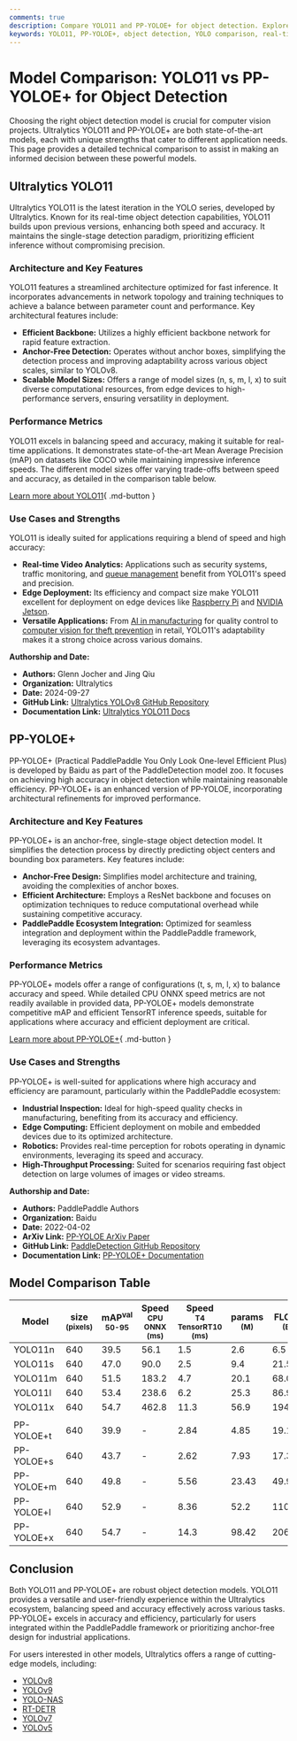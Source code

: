 ```yaml
---
comments: true
description: Compare YOLO11 and PP-YOLOE+ for object detection. Explore their performance, features, and use cases to choose the best model for your needs.
keywords: YOLO11, PP-YOLOE+, object detection, YOLO comparison, real-time detection, AI models, computer vision, Ultralytics models, PaddlePaddle models, model performance
---
```


# Model Comparison: YOLO11 vs PP-YOLOE+ for Object Detection

Choosing the right object detection model is crucial for computer vision projects. Ultralytics YOLO11 and PP-YOLOE+ are both state-of-the-art models, each with unique strengths that cater to different application needs. This page provides a detailed technical comparison to assist in making an informed decision between these powerful models.

<script async src="https://cdn.jsdelivr.net/npm/chart.js"></script>
<script defer src="../../javascript/benchmark.js"></script>

<canvas id="modelComparisonChart" width="1024" height="400" active-models='["YOLO11", "PP-YOLOE+"]'></canvas>

## Ultralytics YOLO11

Ultralytics YOLO11 is the latest iteration in the YOLO series, developed by Ultralytics. Known for its real-time object detection capabilities, YOLO11 builds upon previous versions, enhancing both speed and accuracy. It maintains the single-stage detection paradigm, prioritizing efficient inference without compromising precision.

### Architecture and Key Features

YOLO11 features a streamlined architecture optimized for fast inference. It incorporates advancements in network topology and training techniques to achieve a balance between parameter count and performance. Key architectural features include:

- **Efficient Backbone:** Utilizes a highly efficient backbone network for rapid feature extraction.
- **Anchor-Free Detection:** Operates without anchor boxes, simplifying the detection process and improving adaptability across various object scales, similar to YOLOv8.
- **Scalable Model Sizes:** Offers a range of model sizes (n, s, m, l, x) to suit diverse computational resources, from edge devices to high-performance servers, ensuring versatility in deployment.

### Performance Metrics

YOLO11 excels in balancing speed and accuracy, making it suitable for real-time applications. It demonstrates state-of-the-art Mean Average Precision (mAP) on datasets like COCO while maintaining impressive inference speeds. The different model sizes offer varying trade-offs between speed and accuracy, as detailed in the comparison table below.

[Learn more about YOLO11](https://docs.ultralytics.com/models/yolo11/){ .md-button }

### Use Cases and Strengths

YOLO11 is ideally suited for applications requiring a blend of speed and high accuracy:

- **Real-time Video Analytics:** Applications such as security systems, traffic monitoring, and [queue management](https://docs.ultralytics.com/guides/queue-management/) benefit from YOLO11's speed and precision.
- **Edge Deployment:** Its efficiency and compact size make YOLO11 excellent for deployment on edge devices like [Raspberry Pi](https://docs.ultralytics.com/guides/raspberry-pi/) and [NVIDIA Jetson](https://docs.ultralytics.com/guides/nvidia-jetson/).
- **Versatile Applications:** From [AI in manufacturing](https://www.ultralytics.com/solutions/ai-in-manufacturing) for quality control to [computer vision for theft prevention](https://www.ultralytics.com/blog/computer-vision-for-theft-prevention-enhancing-security) in retail, YOLO11's adaptability makes it a strong choice across various domains.

**Authorship and Date:**

- **Authors:** Glenn Jocher and Jing Qiu
- **Organization:** Ultralytics
- **Date:** 2024-09-27
- **GitHub Link:** [Ultralytics YOLOv8 GitHub Repository](https://github.com/ultralytics/ultralytics)
- **Documentation Link:** [Ultralytics YOLO11 Docs](https://docs.ultralytics.com/models/yolo11/)

## PP-YOLOE+

PP-YOLOE+ (Practical PaddlePaddle You Only Look One-level Efficient Plus) is developed by Baidu as part of the PaddleDetection model zoo. It focuses on achieving high accuracy in object detection while maintaining reasonable efficiency. PP-YOLOE+ is an enhanced version of PP-YOLOE, incorporating architectural refinements for improved performance.

### Architecture and Key Features

PP-YOLOE+ is an anchor-free, single-stage object detection model. It simplifies the detection process by directly predicting object centers and bounding box parameters. Key features include:

- **Anchor-Free Design:** Simplifies model architecture and training, avoiding the complexities of anchor boxes.
- **Efficient Architecture:** Employs a ResNet backbone and focuses on optimization techniques to reduce computational overhead while sustaining competitive accuracy.
- **PaddlePaddle Ecosystem Integration:** Optimized for seamless integration and deployment within the PaddlePaddle framework, leveraging its ecosystem advantages.

### Performance Metrics

PP-YOLOE+ models offer a range of configurations (t, s, m, l, x) to balance accuracy and speed. While detailed CPU ONNX speed metrics are not readily available in provided data, PP-YOLOE+ models demonstrate competitive mAP and efficient TensorRT inference speeds, suitable for applications where accuracy and efficient deployment are critical.

[Learn more about PP-YOLOE+](https://github.com/PaddlePaddle/PaddleDetection/tree/develop/configs/ppyoloe){ .md-button }

### Use Cases and Strengths

PP-YOLOE+ is well-suited for applications where high accuracy and efficiency are paramount, particularly within the PaddlePaddle ecosystem:

- **Industrial Inspection:** Ideal for high-speed quality checks in manufacturing, benefiting from its accuracy and efficiency.
- **Edge Computing:** Efficient deployment on mobile and embedded devices due to its optimized architecture.
- **Robotics:** Provides real-time perception for robots operating in dynamic environments, leveraging its speed and accuracy.
- **High-Throughput Processing:** Suited for scenarios requiring fast object detection on large volumes of images or video streams.

**Authorship and Date:**

- **Authors:** PaddlePaddle Authors
- **Organization:** Baidu
- **Date:** 2022-04-02
- **ArXiv Link:** [PP-YOLOE ArXiv Paper](https://arxiv.org/abs/2203.16250)
- **GitHub Link:** [PaddleDetection GitHub Repository](https://github.com/PaddlePaddle/PaddleDetection/)
- **Documentation Link:** [PP-YOLOE+ Documentation](https://github.com/PaddlePaddle/PaddleDetection/blob/release/2.8.1/configs/ppyoloe/README.md)

## Model Comparison Table

| Model      | size<br><sup>(pixels) | mAP<sup>val<br>50-95 | Speed<br><sup>CPU ONNX<br>(ms) | Speed<br><sup>T4 TensorRT10<br>(ms) | params<br><sup>(M) | FLOPs<br><sup>(B) |
| ---------- | --------------------- | -------------------- | ------------------------------ | ----------------------------------- | ------------------ | ----------------- |
| YOLO11n    | 640                   | 39.5                 | 56.1                           | 1.5                                 | 2.6                | 6.5               |
| YOLO11s    | 640                   | 47.0                 | 90.0                           | 2.5                                 | 9.4                | 21.5              |
| YOLO11m    | 640                   | 51.5                 | 183.2                          | 4.7                                 | 20.1               | 68.0              |
| YOLO11l    | 640                   | 53.4                 | 238.6                          | 6.2                                 | 25.3               | 86.9              |
| YOLO11x    | 640                   | 54.7                 | 462.8                          | 11.3                                | 56.9               | 194.9             |
|            |                       |                      |                                |                                     |                    |                   |
| PP-YOLOE+t | 640                   | 39.9                 | -                              | 2.84                                | 4.85               | 19.15             |
| PP-YOLOE+s | 640                   | 43.7                 | -                              | 2.62                                | 7.93               | 17.36             |
| PP-YOLOE+m | 640                   | 49.8                 | -                              | 5.56                                | 23.43              | 49.91             |
| PP-YOLOE+l | 640                   | 52.9                 | -                              | 8.36                                | 52.2               | 110.07            |
| PP-YOLOE+x | 640                   | 54.7                 | -                              | 14.3                                | 98.42              | 206.59            |

## Conclusion

Both YOLO11 and PP-YOLOE+ are robust object detection models. YOLO11 provides a versatile and user-friendly experience within the Ultralytics ecosystem, balancing speed and accuracy effectively across various tasks. PP-YOLOE+ excels in accuracy and efficiency, particularly for users integrated within the PaddlePaddle framework or prioritizing anchor-free design for industrial applications.

For users interested in other models, Ultralytics offers a range of cutting-edge models, including:

- [YOLOv8](https://docs.ultralytics.com/models/yolov8/)
- [YOLOv9](https://docs.ultralytics.com/models/yolov9/)
- [YOLO-NAS](https://docs.ultralytics.com/models/yolo-nas/)
- [RT-DETR](https://docs.ultralytics.com/models/rtdetr/)
- [YOLOv7](https://docs.ultralytics.com/models/yolov7/)
- [YOLOv5](https://docs.ultralytics.com/models/yolov5/)
